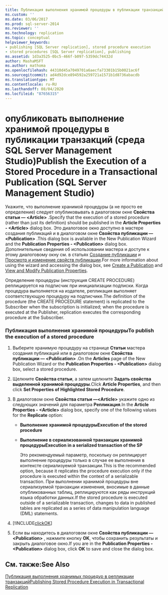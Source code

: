 ```yaml
---
title: Публикация выполнения хранимой процедуры в публикации транзакций (SQL Server Management Studio) | Документация Майкрософт
ms.custom: ''
ms.date: 03/06/2017
ms.prod: sql-server-2014
ms.reviewer: ''
ms.technology: replication
ms.topic: conceptual
helpviewer_keywords:
- publishing [SQL Server replication], stored procedure execution
- stored procedures [SQL Server replication], publishing
ms.assetid: 1d3a3525-0bc5-466f-b097-5359dc74432d
author: MashaMSFT
ms.author: mathoma
ms.openlocfilehash: 44310d45a7049701a6aecfa73301b15b0021ac6f
ms.sourcegitcommit: ad4d92dce894592a259721a1571b1d8736abacdb
ms.translationtype: MT
ms.contentlocale: ru-RU
ms.lasthandoff: 08/04/2020
ms.locfileid: "87656315"
---
```

# <a name="publish-the-execution-of-a-stored-procedure-in-a-transactional-publication-sql-server-management-studio"></a><span data-ttu-id="485b2-102">опубликовать выполнение хранимой процедуры в публикации транзакций (среда SQL Server Management Studio)</span><span class="sxs-lookup"><span data-stu-id="485b2-102">Publish the Execution of a Stored Procedure in a Transactional Publication (SQL Server Management Studio)</span></span>
  <span data-ttu-id="485b2-103">Укажите, что выполнение хранимой процедуры (а не просто ее определение) следует опубликовывать в диалоговом окне **Свойства статьи — \<Article>** .</span><span class="sxs-lookup"><span data-stu-id="485b2-103">Specify that the execution of a stored procedure (rather than just its definition) should be published in the **Article Properties - \<Article>** dialog box.</span></span> <span data-ttu-id="485b2-104">Это диалоговое окно доступно в мастере создания публикаций и в диалоговом окне **Свойства публикации — \<Publication>** .</span><span class="sxs-lookup"><span data-stu-id="485b2-104">This dialog box is available in the New Publication Wizard and the **Publication Properties - \<Publication>** dialog box.</span></span> <span data-ttu-id="485b2-105">Дополнительные сведения об использовании мастера и доступе к этому диалоговому окну см. в статьях [Создание публикации](create-a-publication.md) и [Просмотр и изменение свойств публикации](view-and-modify-publication-properties.md).</span><span class="sxs-lookup"><span data-stu-id="485b2-105">For more information about using the wizard and accessing the dialog box, see [Create a Publication](create-a-publication.md) and [View and Modify Publication Properties](view-and-modify-publication-properties.md).</span></span>  
  
 <span data-ttu-id="485b2-106">Определение процедуры (инструкция CREATE PROCEDURE) реплицируется на подписчик при инициализации подписки. Когда процедура выполняется на издателе, репликация выполняет соответствующую процедуру на подписчике.</span><span class="sxs-lookup"><span data-stu-id="485b2-106">The definition of the procedure (the CREATE PROCEDURE statement) is replicated to the Subscriber when the subscription is initialized; when the procedure is executed at the Publisher, replication executes the corresponding procedure at the Subscriber.</span></span>  
  
### <a name="to-publish-the-execution-of-a-stored-procedure"></a><span data-ttu-id="485b2-107">Публикация выполнения хранимой процедуры</span><span class="sxs-lookup"><span data-stu-id="485b2-107">To publish the execution of a stored procedure</span></span>  
  
1.  <span data-ttu-id="485b2-108">Выберите хранимую процедуру на странице **Статьи** мастера создания публикаций или в диалоговом окне **Свойства публикации — \<Publication>** .</span><span class="sxs-lookup"><span data-stu-id="485b2-108">On the **Articles** page of the New Publication Wizard or the **Publication Properties - \<Publication>** dialog box, select a stored procedure.</span></span>  
  
2.  <span data-ttu-id="485b2-109">Щелкните **Свойства статьи**, а затем щелкните **Задать свойства выделенной хранимой процедуры**.</span><span class="sxs-lookup"><span data-stu-id="485b2-109">Click **Article Properties**, and then click **Set Properties of Highlighted Stored Procedure**.</span></span>  
  
3.  <span data-ttu-id="485b2-110">В диалоговом окне **Свойства статьи —\<Article>** укажите одно из следующих значений для параметра **Репликация**.</span><span class="sxs-lookup"><span data-stu-id="485b2-110">In the **Article Properties - \<Article>** dialog box, specify one of the following values for the **Replicate** option:</span></span>  
  
    -   <span data-ttu-id="485b2-111">**Выполнение хранимой процедуры**</span><span class="sxs-lookup"><span data-stu-id="485b2-111">**Execution of the stored procedure**</span></span>  
  
    -   <span data-ttu-id="485b2-112">**Выполнение в сериализованной транзакции хранимой процедуры**</span><span class="sxs-lookup"><span data-stu-id="485b2-112">**Execution in a serialized transaction of the SP**</span></span>  
  
         <span data-ttu-id="485b2-113">Это рекомендуемый параметр, поскольку он реплицирует выполнение процедуры только в случае ее выполнения в контексте сериализуемой транзакции.</span><span class="sxs-lookup"><span data-stu-id="485b2-113">This is the recommended option, because it replicates the procedure execution only if the procedure is executed within the context of a serializable transaction.</span></span> <span data-ttu-id="485b2-114">При выполнении хранимой процедуры вне сериализуемой транзакции изменения, вносимые в данные опубликованных таблиц, реплицируются как ряды инструкций языка обработки данных.</span><span class="sxs-lookup"><span data-stu-id="485b2-114">If the stored procedure is executed outside of a serializable transaction, changes to data in published tables are replicated as a series of data manipulation language (DML) statements.</span></span>  
  
4.  [!INCLUDE[clickOK](../../../includes/clickok-md.md)]  
  
5.  <span data-ttu-id="485b2-115">Если вы находитесь в диалоговом окне **Свойства публикации — \<Publication>** , нажмите кнопку **OK**, чтобы сохранить результаты и закрыть диалоговое окно.</span><span class="sxs-lookup"><span data-stu-id="485b2-115">If you are in the **Publication Properties - \<Publication>** dialog box, click **OK** to save and close the dialog box.</span></span>  
  
## <a name="see-also"></a><span data-ttu-id="485b2-116">См. также:</span><span class="sxs-lookup"><span data-stu-id="485b2-116">See Also</span></span>  
 [<span data-ttu-id="485b2-117">Публикация выполнения хранимых процедур в репликации транзакций</span><span class="sxs-lookup"><span data-stu-id="485b2-117">Publishing Stored Procedure Execution in Transactional Replication</span></span>](../transactional/publishing-stored-procedure-execution-in-transactional-replication.md)  
  
  
